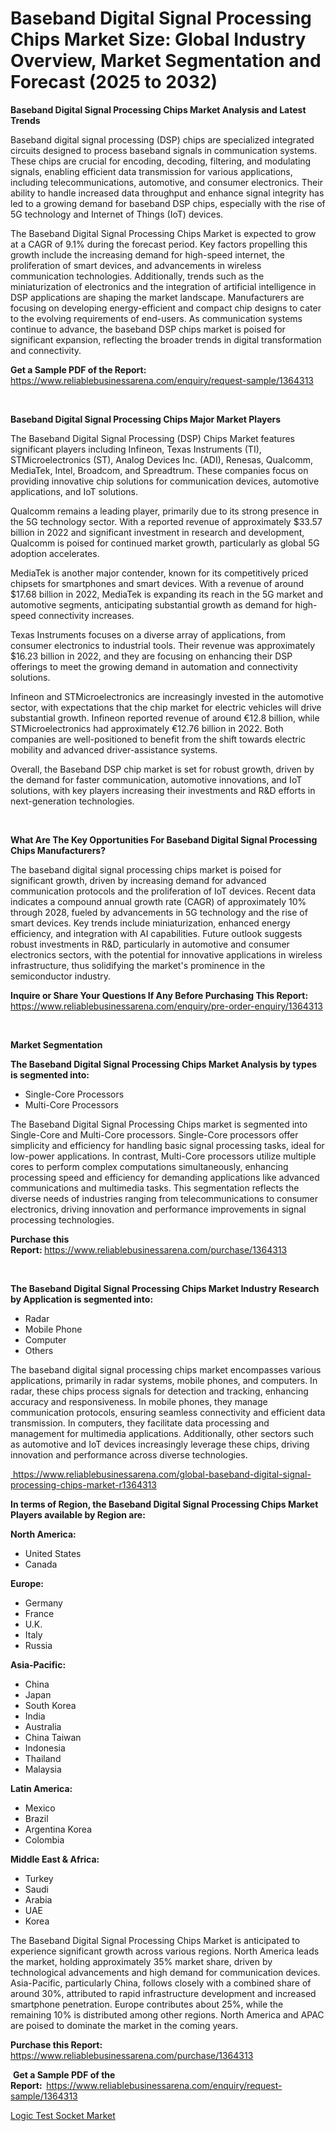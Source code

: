 <p><h1>Baseband Digital Signal Processing Chips Market Size: Global Industry Overview, Market Segmentation and Forecast (2025 to 2032)</h1></p><p><strong>Baseband Digital Signal Processing Chips Market Analysis and Latest Trends</strong></p>
<p><p>Baseband digital signal processing (DSP) chips are specialized integrated circuits designed to process baseband signals in communication systems. These chips are crucial for encoding, decoding, filtering, and modulating signals, enabling efficient data transmission for various applications, including telecommunications, automotive, and consumer electronics. Their ability to handle increased data throughput and enhance signal integrity has led to a growing demand for baseband DSP chips, especially with the rise of 5G technology and Internet of Things (IoT) devices.</p><p>The Baseband Digital Signal Processing Chips Market is expected to grow at a CAGR of 9.1% during the forecast period. Key factors propelling this growth include the increasing demand for high-speed internet, the proliferation of smart devices, and advancements in wireless communication technologies. Additionally, trends such as the miniaturization of electronics and the integration of artificial intelligence in DSP applications are shaping the market landscape. Manufacturers are focusing on developing energy-efficient and compact chip designs to cater to the evolving requirements of end-users. As communication systems continue to advance, the baseband DSP chips market is poised for significant expansion, reflecting the broader trends in digital transformation and connectivity.</p></p>
<p><strong>Get a Sample PDF of the Report:&nbsp;</strong> <a href="https://www.reliablebusinessarena.com/enquiry/request-sample/1364313?utm_campaign=2329&utm_medium=2&utm_source=Github&utm_content=ia&utm_term=13022025&utm_id=baseband-digital-signal-processing-chips">https://www.reliablebusinessarena.com/enquiry/request-sample/1364313</a></p>
<p>&nbsp;</p>
<p><strong>Baseband Digital Signal Processing Chips Major Market Players</strong></p>
<p><p>The Baseband Digital Signal Processing (DSP) Chips Market features significant players including Infineon, Texas Instruments (TI), STMicroelectronics (ST), Analog Devices Inc. (ADI), Renesas, Qualcomm, MediaTek, Intel, Broadcom, and Spreadtrum. These companies focus on providing innovative chip solutions for communication devices, automotive applications, and IoT solutions.</p><p>Qualcomm remains a leading player, primarily due to its strong presence in the 5G technology sector. With a reported revenue of approximately $33.57 billion in 2022 and significant investment in research and development, Qualcomm is poised for continued market growth, particularly as global 5G adoption accelerates.</p><p>MediaTek is another major contender, known for its competitively priced chipsets for smartphones and smart devices. With a revenue of around $17.68 billion in 2022, MediaTek is expanding its reach in the 5G market and automotive segments, anticipating substantial growth as demand for high-speed connectivity increases.</p><p>Texas Instruments focuses on a diverse array of applications, from consumer electronics to industrial tools. Their revenue was approximately $16.23 billion in 2022, and they are focusing on enhancing their DSP offerings to meet the growing demand in automation and connectivity solutions.</p><p>Infineon and STMicroelectronics are increasingly invested in the automotive sector, with expectations that the chip market for electric vehicles will drive substantial growth. Infineon reported revenue of around €12.8 billion, while STMicroelectronics had approximately €12.76 billion in 2022. Both companies are well-positioned to benefit from the shift towards electric mobility and advanced driver-assistance systems.</p><p>Overall, the Baseband DSP chip market is set for robust growth, driven by the demand for faster communication, automotive innovations, and IoT solutions, with key players increasing their investments and R&D efforts in next-generation technologies.</p></p>
<p>&nbsp;</p>
<p><strong>What Are The Key Opportunities For Baseband Digital Signal Processing Chips Manufacturers?</strong></p>
<p><p>The baseband digital signal processing chips market is poised for significant growth, driven by increasing demand for advanced communication protocols and the proliferation of IoT devices. Recent data indicates a compound annual growth rate (CAGR) of approximately 10% through 2028, fueled by advancements in 5G technology and the rise of smart devices. Key trends include miniaturization, enhanced energy efficiency, and integration with AI capabilities. Future outlook suggests robust investments in R&D, particularly in automotive and consumer electronics sectors, with the potential for innovative applications in wireless infrastructure, thus solidifying the market's prominence in the semiconductor industry.</p></p>
<p><strong>Inquire or Share Your Questions If Any Before Purchasing This Report:</strong> <a href="https://www.reliablebusinessarena.com/enquiry/pre-order-enquiry/1364313?utm_campaign=2329&utm_medium=2&utm_source=Github&utm_content=ia&utm_term=13022025&utm_id=baseband-digital-signal-processing-chips">https://www.reliablebusinessarena.com/enquiry/pre-order-enquiry/1364313</a></p>
<p>&nbsp;</p>
<p><strong>Market Segmentation</strong></p>
<p><strong>The Baseband Digital Signal Processing Chips Market Analysis by types is segmented into:</strong></p>
<p><ul><li>Single-Core Processors</li><li>Multi-Core Processors</li></ul></p>
<p><p>The Baseband Digital Signal Processing Chips market is segmented into Single-Core and Multi-Core processors. Single-Core processors offer simplicity and efficiency for handling basic signal processing tasks, ideal for low-power applications. In contrast, Multi-Core processors utilize multiple cores to perform complex computations simultaneously, enhancing processing speed and efficiency for demanding applications like advanced communications and multimedia tasks. This segmentation reflects the diverse needs of industries ranging from telecommunications to consumer electronics, driving innovation and performance improvements in signal processing technologies.</p></p>
<p><strong>Purchase this Report:&nbsp;</strong><a href="https://www.reliablebusinessarena.com/purchase/1364313?utm_campaign=2329&utm_medium=2&utm_source=Github&utm_content=ia&utm_term=13022025&utm_id=baseband-digital-signal-processing-chips">https://www.reliablebusinessarena.com/purchase/1364313</a></p>
<p>&nbsp;</p>
<p><strong>The Baseband Digital Signal Processing Chips Market Industry Research by Application is segmented into:</strong></p>
<p><ul><li>Radar</li><li>Mobile Phone</li><li>Computer</li><li>Others</li></ul></p>
<p><p>The baseband digital signal processing chips market encompasses various applications, primarily in radar systems, mobile phones, and computers. In radar, these chips process signals for detection and tracking, enhancing accuracy and responsiveness. In mobile phones, they manage communication protocols, ensuring seamless connectivity and efficient data transmission. In computers, they facilitate data processing and management for multimedia applications. Additionally, other sectors such as automotive and IoT devices increasingly leverage these chips, driving innovation and performance across diverse technologies.</p></p>
<p><a href="https://www.reliablebusinessarena.com/global-baseband-digital-signal-processing-chips-market-r1364313?utm_campaign=2329&utm_medium=2&utm_source=Github&utm_content=ia&utm_term=13022025&utm_id=baseband-digital-signal-processing-chips">&nbsp;https://www.reliablebusinessarena.com/global-baseband-digital-signal-processing-chips-market-r1364313</a></p>
<p><strong>In terms of Region, the Baseband Digital Signal Processing Chips Market Players available by Region are:</strong></p>
<p>
    <p> <strong> North America: </strong>
        <ul>
            <li>United States</li>
            <li>Canada</li>
        </ul>
        </p> 
    <p> <strong> Europe: </strong>
        <ul>
            <li>Germany</li>
            <li>France</li>
            <li>U.K.</li>
            <li>Italy</li>
            <li>Russia</li>
        </ul>
        </p> 
    <p> <strong> Asia-Pacific: </strong>
        <ul>
            <li>China</li>
            <li>Japan</li>
            <li>South Korea</li>
            <li>India</li>
            <li>Australia</li>
            <li>China Taiwan</li>
            <li>Indonesia</li>
            <li>Thailand</li>
            <li>Malaysia</li>
        </ul>
        </p> 
    <p> <strong> Latin America: </strong>
        <ul>
            <li>Mexico</li>
            <li>Brazil</li>
            <li>Argentina Korea</li>
            <li>Colombia</li>
        </ul>
        </p> 
    <p> <strong> Middle East & Africa: </strong>
        <ul>
            <li>Turkey</li>
            <li>Saudi</li>
            <li>Arabia</li>
            <li>UAE</li>
            <li>Korea</li>
        </ul>
    </p>
    </p>
<p><p>The Baseband Digital Signal Processing Chips Market is anticipated to experience significant growth across various regions. North America leads the market, holding approximately 35% market share, driven by technological advancements and high demand for communication devices. Asia-Pacific, particularly China, follows closely with a combined share of around 30%, attributed to rapid infrastructure development and increased smartphone penetration. Europe contributes about 25%, while the remaining 10% is distributed among other regions. North America and APAC are poised to dominate the market in the coming years.</p></p>
<p><strong>Purchase this Report: </strong><a href="https://www.reliablebusinessarena.com/purchase/1364313?utm_campaign=2329&utm_medium=2&utm_source=Github&utm_content=ia&utm_term=13022025&utm_id=baseband-digital-signal-processing-chips">https://www.reliablebusinessarena.com/purchase/1364313</a></p>
<p>&nbsp;<strong>Get a Sample PDF of the Report:&nbsp;&nbsp;</strong><a href="https://www.reliablebusinessarena.com/enquiry/request-sample/1364313?utm_campaign=2329&utm_medium=2&utm_source=Github&utm_content=ia&utm_term=13022025&utm_id=baseband-digital-signal-processing-chips">https://www.reliablebusinessarena.com/enquiry/request-sample/1364313</a></p>
<p><strong></strong></p>
<p><p><a href="https://github.com/toldenargelia86/Market-Research-Report-List-1/blob/main/logic-test-socket-market.md?utm_campaign=2329&utm_medium=2&utm_source=Github&utm_content=ia&utm_term=13022025&utm_id=baseband-digital-signal-processing-chips">Logic Test Socket Market</a></p></p>